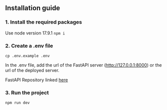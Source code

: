 ## Installation guide

### 1. Install the required packages

Use node version 17.9.1
`npm i`

### 2. Create a .env file

`cp .env.example .env`

In the .env file, add the url of the FastAPI server
(http://127.0.0.1:8000) or the url of the deployed server.

FastAPI Repository linked <a href='https://github.com/rv602/software-inventory-api'>here</a>

### 3. Run the project

`npm run dev`
